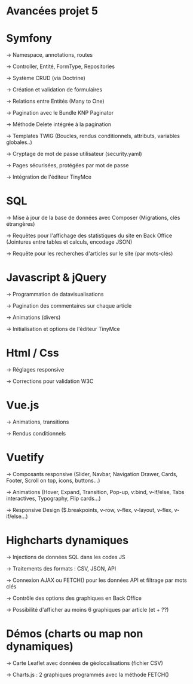# Avancées projet 5

# Symfony

-> Namespace, annotations, routes

-> Controller, Entité, FormType, Repositories

-> Système CRUD (via Doctrine)

-> Création et validation de formulaires

-> Relations entre Entités (Many to One)

-> Pagination avec le Bundle KNP Paginator

-> Méthode Delete intégrée à la pagination

-> Templates TWIG (Boucles, rendus conditionnels, attributs, variables globales..)

-> Cryptage de mot de passe utilisateur (security.yaml)

-> Pages sécurisées, protégées par mot de passe

-> Intégration de l'éditeur TinyMce


# SQL

-> Mise à jour de la base de données avec Composer (Migrations, clés étrangères) 

-> Requêtes pour l'affichage des statistiques du site en Back Office (Jointures entre tables et calculs, encodage JSON)

-> Requête pour les recherches d'articles sur le site (par mots-clés)


# Javascript & jQuery

-> Programmation de datavisualisations

-> Pagination des commentaires sur chaque article

-> Animations (divers)

-> Initialisation et options de l'éditeur TinyMce


# Html / Css

-> Réglages responsive

-> Corrections pour validation W3C


# Vue.js 

-> Animations, transitions

-> Rendus conditionnels


# Vuetify

-> Composants responsive (Slider, Navbar, Navigation Drawer, Cards, Footer, Scroll on top, icons, buttons...)

-> Animations (Hover, Expand, Transition, Pop-up, v:bind, v-if/else, Tabs interactives, Typography, Flip cards...)

-> Responsive Design ($.breakpoints, v-row, v-flex, v-layout, v-flex, v-if/else...)


# Highcharts dynamiques

-> Injections de données SQL dans les codes JS

-> Traitements des formats : CSV, JSON, API

-> Connexion AJAX ou FETCH() pour les données API et filtrage par mots clés

-> Contrôle des options des graphiques en Back Office

-> Possibilité d'afficher au moins 6 graphiques par article (et + ??)


# Démos (charts ou map non dynamiques) 

-> Carte Leaflet avec données de géolocalisations (fichier CSV)

-> Charts.js : 2 graphiques programmés avec la méthode FETCH()

